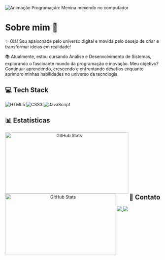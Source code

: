 <img src="https://camo.githubusercontent.com/fab9db58966a238d10116eb53b0a75e6d85889cc84fbb143a2203f0110d3d5b0/68747470733a2f2f692e70696e696d672e636f6d2f6f726967696e616c732f31362f38392f35622f31363839356232333162366461353035653265346163656630326133633166652e676966" alt="Animação Programação: Menina mexendo no computador">

# Sobre mim 🌻

✨ Olá! Sou apaixonada pelo universo digital e movida pelo desejo de criar e transformar ideias em realidade!

📚 Atualmente, estou cursando Análise e Desenvolvimento de Sistemas, explorando o fascinante mundo da programação e inovação. Meu objetivo? Continuar aprendendo, crescendo e enfrentando desafios enquanto aprimoro minhas habilidades no universo da tecnologia.

## 💻 Tech Stack  
<p align="left">
  <img alt="HTML5" src="https://img.shields.io/badge/HTML5-E34F26?style=for-the-badge&logo=html5&logoColor=white" />
  <img alt="CSS3" src="https://img.shields.io/badge/CSS3-1572B6?style=for-the-badge&logo=css3&logoColor=white" />
  <img alt="JavaScript" src="https://img.shields.io/badge/JavaScript-F7DF1E?style=for-the-badge&logo=javascript&logoColor=black" />
</p>
  
## 📊 Estatísticas  
<p align="center">
  <img
    align="left" 
    alt="GitHub Stats"
    width="400"
    height="200" 
    src="https://github-readme-stats.vercel.app/api?username=hayluiza&show_icons=true&theme=radical&include_all_commits=true&locale=pt-br" 
  />
  <img
    align="left" 
    alt="GitHub Stats"
    width="360"
    height="200"
    src="https://github-readme-stats.vercel.app/api/top-langs/?username=hayluiza&theme=radical&layout=compact&custom_title=Tecnologias&langs_count=9" 
  />
</p>

<br><br><br><br><br><br><br><br><br><br>

## 🤝 Contato  
  <a href="mailto:contatohlhabade@gmail.com">
    <img src="https://img.shields.io/badge/-Gmail-%23333?style=for-the-badge&logo=gmail&logoColor=white" target="_blank">
  </a>  
  <a href="https://www.linkedin.com/in/hayra-luiza/" target="_blank">
    <img src="https://img.shields.io/badge/-LinkedIn-%230077B5?style=for-the-badge&logo=linkedin&logoColor=white" target="_blank">
  </a>
